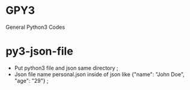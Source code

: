 # GPY3
General Python3 Codes
# py3-json-file
- Put python3 file and json same directory ;
- Json file name personal.json inside of json like {"name": "John Doe", "age": "29"} ;
